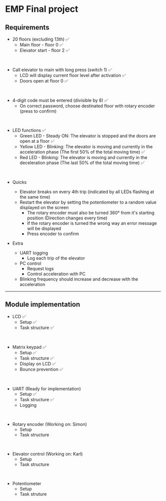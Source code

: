 # EMP Final project

## Requirements
- 20 floors (excluding 13th) ✅
    - Main floor - floor 0 ✅
    - Elevator start - floor 2 ✅

<br>

- Call elevator to main with long press (switch 1) ✅
    - LCD will display current floor level after activation ✅
    - Doors open at floor 0 ✅

<br>

- 4-digit code must be entered (divisible by 8) ✅
    - On correct password, choose destinated floor with rotary encoder (press to confirm)

<br>

- LED functions ✅
    - Green LED - Steady ON: The elevator is stopped and the doors are open at a floor ✅
    - Yellow LED - Blinking: The elevator is moving and currently in the acceleration phase (The first 50% of the total moving time) ✅
    - Red LED - Blinking: The elevator is moving and currently in the deceleration phase (The last 50% of the total moving time) ✅

<br>

- Quicks
  - Elevator breaks on every 4th trip (indicated by all LEDs flashing at the same time)
  - Restart the elevator by setting the potentiometer to a random value displayed on the screen
    - The rotary encoder must also be turned 360° from it's starting position (Direction changes every time)
    - If the rotary encoder is turned the wrong way an error message will be displayed
    - Press encoder to confirm

- Extra
  - UART logging
    - Log each trip of the elevator
  - PC control 
    - Request logs
    - Control acceleration with PC
  - Blinking frequency should increase and decrease with the acceleration
  
---

## Module implementation
- LCD :white_check_mark:
  - Setup :white_check_mark:
  - Task structure :white_check_mark:
<br>

- Matrix keypad :white_check_mark:
  - Setup :white_check_mark:
  - Task structure :white_check_mark:
  - Display on LCD :white_check_mark:
  - Bounce prevention :white_check_mark:
<br>

- UART (Ready for implementation)
  - Setup :white_check_mark:
  - Task structure :white_check_mark:
  - Logging 
<br>  

- Rotary encoder (Working on: Simon)
  - Setup
  - Task structure
<br>

- Elevator control (Working on: Karl)
  - Setup
  - Task structure
<br>  

- Potentiometer 
  - Setup
  - Task struture


